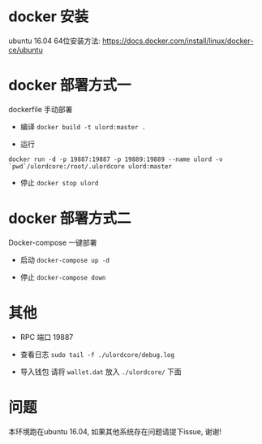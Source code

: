 # docker 安装
ubuntu 16.04 64位安装方法:
https://docs.docker.com/install/linux/docker-ce/ubuntu

# docker 部署方式一
dockerfile 手动部署
* 编译
 `docker build -t ulord:master .`

* 运行
```shell
docker run -d -p 19887:19887 -p 19889:19889 --name ulord -v `pwd`/ulordcore:/root/.ulordcore ulord:master
```

* 停止
 `docker stop ulord`

# docker 部署方式二
Docker-compose 一键部署

* 启动
 `docker-compose up -d`

* 停止
 `docker-compose down`


# 其他
* RPC 端口 19887

* 查看日志
 `sudo tail -f ./ulordcore/debug.log`

* 导入钱包
 请将 `wallet.dat` 放入 `./ulordcore/` 下面

# 问题
本环境跑在ubuntu 16.04, 如果其他系统存在问题请提下issue, 谢谢!
